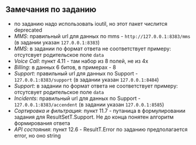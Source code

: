 ## Замечания по заданию

- по заданию надо использовать ioutil, но этот пакет числится deprecated
- *MMS*: правильный url для данных по mms - `http://127.0.0.1:8383/mms` (в задании указан `127.0.0.1:8383`)
- *MMS*: в задании по  формат ответа не соответствует примеру: отсутсвует родительское поле `data`
- *Voice Call*: пункт 4.11 - там набор из 8 полей, не из 4х
- *Billing*: в данных 6 битов, в примерах - 8
- *Support*: правильный url для данных по Support - `127.0.0.1:8383/support` (в задании указан `127.0.0.1:8484`)
- *Support*: в задании по  формат ответа не соответствует примеру: отсутсвует родительское поле `data`
- *Incidents*: правильный url для данных по Support - `127.0.0.1:8383/accendent` (в задании указан `127.0.0.1:8585`)
- *Сортировка и фильтрация*: пункт 11.7 - путаница в формулировании задания для ResultSetT.Support. Не до конца понятен алгоритм формирования ответа
- *API состояния*: пункт 12.6 - ResultT.Error по заданию предполагается error, но оно string
